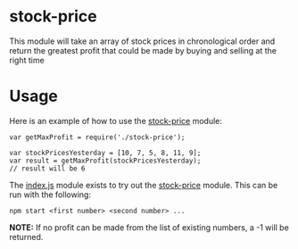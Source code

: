 # stock-price

This module will take an array of stock prices in chronological order and return the greatest profit that could be made by buying and selling at the right time

# Usage

Here is an example of how to use the [stock-price](stock-price.js) module:

    var getMaxProfit = require('./stock-price');
    
    var stockPricesYesterday = [10, 7, 5, 8, 11, 9];
    var result = getMaxProfit(stockPricesYesterday);
    // result will be 6

The [index.js](index.js) module exists to try out the [stock-price](stock-price.js) module. This can be run with the following:

    npm start <first number> <second number> ...

**NOTE:** If no profit can be made from the list of existing numbers, a -1 will be returned.
